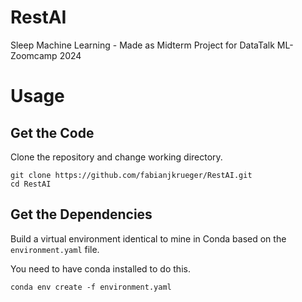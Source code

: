 # RestAI
Sleep Machine Learning - Made as Midterm Project for DataTalk ML-Zoomcamp 2024

# Usage

## Get the Code

Clone the repository and change working directory.

```
git clone https://github.com/fabianjkrueger/RestAI.git
cd RestAI
```

## Get the Dependencies

Build a virtual environment identical to mine in Conda based on
the `environment.yaml` file.

You need to have conda installed to do this.

```
conda env create -f environment.yaml
```